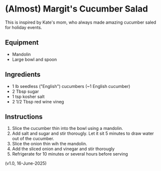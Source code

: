 # (Almost) Margit's Cucumber Salad


This is inspired by Kate's mom, who always made amazing cucumber saled
for holiday events.

## Equipment

 - Mandolin
 - Large bowl and spoon

## Ingredients

 - 1 lb seedless ("English") cucumbers (~1 English cucumber)
 - 2 Tbsp sugar
 - 1 tsp kosher salt
 - 2 1/2 Tbsp red wine vineg
 
## Instructions

1. Slice the cucumber thin into the bowl using a mandolin.
2. Add salt and sugar and stir thorougly. Let it sit 5 minutes to draw water out of the cucumber.
3. Slice the onion thin wih the mandolin.
4. Add the sliced onion and vinegar and stir thorougly
5. Refrigerate for 10 minutes or several hours before serving

(v1.0, 16-June-2025)
